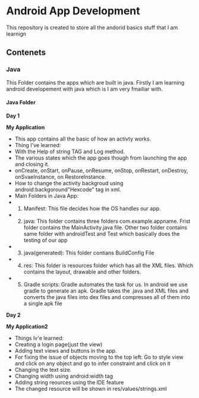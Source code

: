 # Android App Development

This repository is created to store all the andorid basics stuff that I am learnign

## Contenets

### Java
This Folder contains the apps which are built in java. Firstly I am learning android developement with java which is I am very fmailiar with.



#### Java Folder

**Day 1**

**My Application**
- This app contains all the basic of how an activty works.
- Thing I've learned: 
- With the Help of string TAG and Log method.
- The various states which the app goes though from launching the app and closing it.
- onCreate, onStart, onPause, onResume, onStop, onRestart, onDestroy, onSvaeInstance, on RestoreInstance.
- How to change the activity backgroud using android:backgoround"Hexcode" tag in xml.
- Main Folders in Java App: 
- 1. Manifest: This file decides how the OS handles our app.
- 2. java: This folder contains three folders com.example.appname. Frist folder contains the MainActivity.java file. Other two folder contains same folder with androidTest and Test which basically does the testing of our app
- 3. java(generated): This folder contians BuildConfig File
- 4. res: This folder is resources folder which has all the XML files. Which contains the layout, drawable and other folders.
- 5. Gradle scripts: Gradle automates the task for us. In android we use gradle to generate an apk. Gradle takes the .java and XML files and converts the java files into dex files and compresses all of them into a single apk file 

**Day 2**

**My Application2**
- Things Iv'e learned: 
- Creating a login page(just the view)
- Adding text views and buttons in the app.
- For fixing the issue of objects moving to the top left: Go to style view and click on any object and go to infer constraint and click on it
- Changing the text size.
- Changing width using android:width tag
- Adding string reources using the IDE feature
- The changed resource will be shown  in res/values/strings.xml

